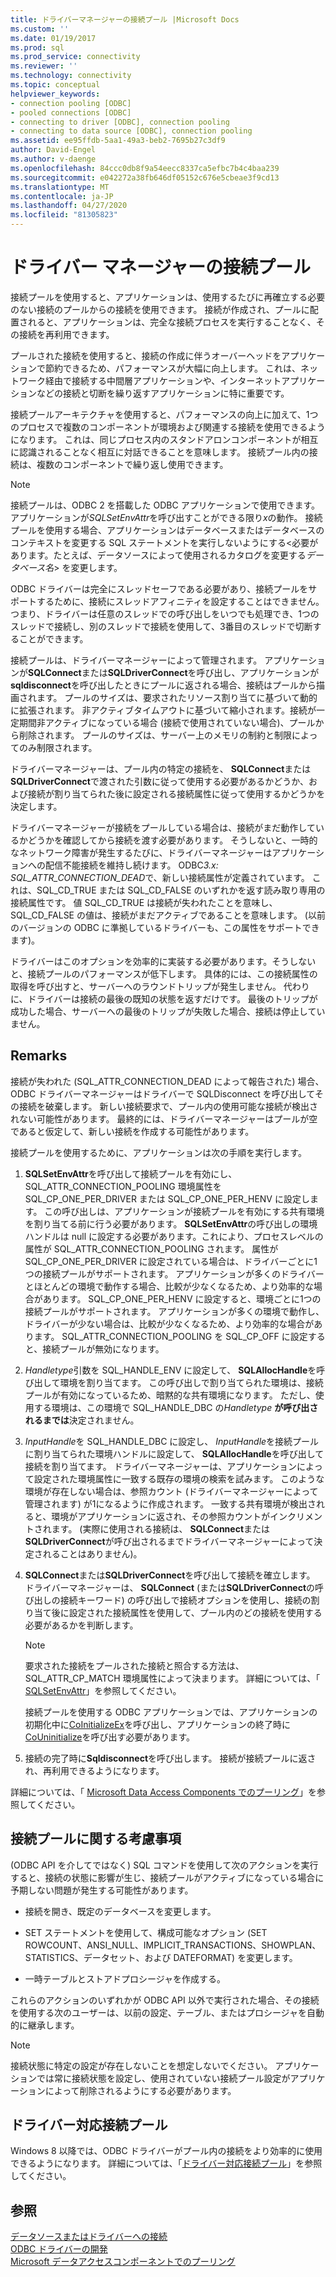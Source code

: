 ```yaml
---
title: ドライバーマネージャーの接続プール |Microsoft Docs
ms.custom: ''
ms.date: 01/19/2017
ms.prod: sql
ms.prod_service: connectivity
ms.reviewer: ''
ms.technology: connectivity
ms.topic: conceptual
helpviewer_keywords:
- connection pooling [ODBC]
- pooled connections [ODBC]
- connecting to driver [ODBC], connection pooling
- connecting to data source [ODBC], connection pooling
ms.assetid: ee95ffdb-5aa1-49a3-beb2-7695b27c3df9
author: David-Engel
ms.author: v-daenge
ms.openlocfilehash: 84ccc0db8f9a54eecc8337ca5efbc7b4c4baa239
ms.sourcegitcommit: e042272a38fb646df05152c676e5cbeae3f9cd13
ms.translationtype: MT
ms.contentlocale: ja-JP
ms.lasthandoff: 04/27/2020
ms.locfileid: "81305823"
---
```

# <a name="driver-manager-connection-pooling"></a>ドライバー マネージャーの接続プール
接続プールを使用すると、アプリケーションは、使用するたびに再確立する必要のない接続のプールからの接続を使用できます。 接続が作成され、プールに配置されると、アプリケーションは、完全な接続プロセスを実行することなく、その接続を再利用できます。  
  
 プールされた接続を使用すると、接続の作成に伴うオーバーヘッドをアプリケーションで節約できるため、パフォーマンスが大幅に向上します。 これは、ネットワーク経由で接続する中間層アプリケーションや、インターネットアプリケーションなどの接続と切断を繰り返すアプリケーションに特に重要です。  
  
 接続プールアーキテクチャを使用すると、パフォーマンスの向上に加えて、1つのプロセスで複数のコンポーネントが環境および関連する接続を使用できるようになります。 これは、同じプロセス内のスタンドアロンコンポーネントが相互に認識されることなく相互に対話できることを意味します。 接続プール内の接続は、複数のコンポーネントで繰り返し使用できます。  
  
> [!NOTE]
>  接続プールは、ODBC 2 を搭載した ODBC アプリケーションで使用できます。アプリケーションが*SQLSetEnvAttr*を呼び出すことができる限り*x*の動作。 接続プールを使用する場合、アプリケーションはデータベースまたはデータベースのコンテキストを変更する SQL ステートメントを実行しないようにする\<必要があります。たとえば、データソースによって使用されるカタログを変更する*データベース名*> を変更します。  


 ODBC ドライバーは完全にスレッドセーフである必要があり、接続プールをサポートするために、接続にスレッドアフィニティを設定することはできません。 つまり、ドライバーは任意のスレッドでの呼び出しをいつでも処理でき、1つのスレッドで接続し、別のスレッドで接続を使用して、3番目のスレッドで切断することができます。  
  
 接続プールは、ドライバーマネージャーによって管理されます。 アプリケーションが**SQLConnect**または**SQLDriverConnect**を呼び出し、アプリケーションが**sqldisconnect**を呼び出したときにプールに返される場合、接続はプールから描画されます。 プールのサイズは、要求されたリソース割り当てに基づいて動的に拡張されます。 非アクティブタイムアウトに基づいて縮小されます。接続が一定期間非アクティブになっている場合 (接続で使用されていない場合)、プールから削除されます。 プールのサイズは、サーバー上のメモリの制約と制限によってのみ制限されます。  
  
 ドライバーマネージャーは、プール内の特定の接続を、 **SQLConnect**または**SQLDriverConnect**で渡された引数に従って使用する必要があるかどうか、および接続が割り当てられた後に設定される接続属性に従って使用するかどうかを決定します。  
  
 ドライバーマネージャーが接続をプールしている場合は、接続がまだ動作しているかどうかを確認してから接続を渡す必要があります。 そうしないと、一時的なネットワーク障害が発生するたびに、ドライバーマネージャーはアプリケーションへの配信不能接続を維持し続けます。 ODBC*3.x: SQL_ATTR_CONNECTION_DEAD*で、新しい接続属性が定義されています。 これは、SQL_CD_TRUE または SQL_CD_FALSE のいずれかを返す読み取り専用の接続属性です。 値 SQL_CD_TRUE は接続が失われたことを意味し、SQL_CD_FALSE の値は、接続がまだアクティブであることを意味します。 (以前のバージョンの ODBC に準拠しているドライバーも、この属性をサポートできます)。  
  
 ドライバーはこのオプションを効率的に実装する必要があります。そうしないと、接続プールのパフォーマンスが低下します。 具体的には、この接続属性の取得を呼び出すと、サーバーへのラウンドトリップが発生しません。 代わりに、ドライバーは接続の最後の既知の状態を返すだけです。 最後のトリップが成功した場合、サーバーへの最後のトリップが失敗した場合、接続は停止していません。  
  
## <a name="remarks"></a>Remarks  
 接続が失われた (SQL_ATTR_CONNECTION_DEAD によって報告された) 場合、ODBC ドライバーマネージャーはドライバーで SQLDisconnect を呼び出してその接続を破棄します。 新しい接続要求で、プール内の使用可能な接続が検出されない可能性があります。 最終的には、ドライバーマネージャーはプールが空であると仮定して、新しい接続を作成する可能性があります。  
  
 接続プールを使用するために、アプリケーションは次の手順を実行します。  
  
1.  **SQLSetEnvAttr**を呼び出して接続プールを有効にし、SQL_ATTR_CONNECTION_POOLING 環境属性を SQL_CP_ONE_PER_DRIVER または SQL_CP_ONE_PER_HENV に設定します。 この呼び出しは、アプリケーションが接続プールを有効にする共有環境を割り当てる前に行う必要があります。 **SQLSetEnvAttr**の呼び出しの環境ハンドルは null に設定する必要があります。これにより、プロセスレベルの属性が SQL_ATTR_CONNECTION_POOLING されます。 属性が SQL_CP_ONE_PER_DRIVER に設定されている場合は、ドライバーごとに1つの接続プールがサポートされます。 アプリケーションが多くのドライバーとほとんどの環境で動作する場合、比較が少なくなるため、より効率的な場合があります。 SQL_CP_ONE_PER_HENV に設定すると、環境ごとに1つの接続プールがサポートされます。 アプリケーションが多くの環境で動作し、ドライバーが少ない場合は、比較が少なくなるため、より効率的な場合があります。 SQL_ATTR_CONNECTION_POOLING を SQL_CP_OFF に設定すると、接続プールが無効になります。  
  
2.  *Handletype*引数を SQL_HANDLE_ENV に設定して、 **SQLAllocHandle**を呼び出して環境を割り当てます。 この呼び出しで割り当てられた環境は、接続プールが有効になっているため、暗黙的な共有環境になります。 ただし、使用する環境は、この環境で SQL_HANDLE_DBC の*Handletype* **が呼び出されるまでは**決定されません。  
  
3.  *InputHandle*を SQL_HANDLE_DBC に設定し、 *InputHandle*を接続プールに割り当てられた環境ハンドルに設定して、 **SQLAllocHandle**を呼び出して接続を割り当てます。 ドライバーマネージャーは、アプリケーションによって設定された環境属性に一致する既存の環境の検索を試みます。 このような環境が存在しない場合は、参照カウント (ドライバーマネージャーによって管理されます) が1になるように作成されます。 一致する共有環境が検出されると、環境がアプリケーションに返され、その参照カウントがインクリメントされます。 (実際に使用される接続は、 **SQLConnect**または**SQLDriverConnect**が呼び出されるまでドライバーマネージャーによって決定されることはありません)。  
  
4.  **SQLConnect**または**SQLDriverConnect**を呼び出して接続を確立します。 ドライバーマネージャーは、 **SQLConnect** (または**SQLDriverConnect**の呼び出しの接続キーワード) の呼び出しで接続オプションを使用し、接続の割り当て後に設定された接続属性を使用して、プール内のどの接続を使用する必要があるかを判断します。  
  
    > [!NOTE]  
    >  要求された接続をプールされた接続と照合する方法は、SQL_ATTR_CP_MATCH 環境属性によって決まります。 詳細については、「 [SQLSetEnvAttr](../../../odbc/reference/syntax/sqlsetenvattr-function.md)」を参照してください。  
  
     接続プールを使用する ODBC アプリケーションでは、アプリケーションの初期化中に[CoInitializeEx](https://go.microsoft.com/fwlink/?LinkID=116307)を呼び出し、アプリケーションの終了時に[CoUninitialize](https://go.microsoft.com/fwlink/?LinkId=116310)を呼び出す必要があります。  
  
5.  接続の完了時に**Sqldisconnect**を呼び出します。 接続が接続プールに返され、再利用できるようになります。  
  
 詳細については、「 [Microsoft Data Access Components でのプーリング](https://go.microsoft.com/fwlink/?LinkId=120776)」を参照してください。  
  
## <a name="connection-pooling-considerations"></a>接続プールに関する考慮事項  
 (ODBC API を介してではなく) SQL コマンドを使用して次のアクションを実行すると、接続の状態に影響が生じ、接続プールがアクティブになっている場合に予期しない問題が発生する可能性があります。  
  
-   接続を開き、既定のデータベースを変更します。  
  
-   SET ステートメントを使用して、構成可能なオプション (SET ROWCOUNT、ANSI_NULL、IMPLICIT_TRANSACTIONS、SHOWPLAN、STATISTICS、データセット、および DATEFORMAT) を変更します。  
  
-   一時テーブルとストアドプロシージャを作成する。  
  
 これらのアクションのいずれかが ODBC API 以外で実行された場合、その接続を使用する次のユーザーは、以前の設定、テーブル、またはプロシージャを自動的に継承します。  
  
> [!NOTE]  
>  接続状態に特定の設定が存在しないことを想定しないでください。 アプリケーションでは常に接続状態を設定し、使用されていない接続プール設定がアプリケーションによって削除されるようにする必要があります。  
  
## <a name="driver-aware-connection-pooling"></a>ドライバー対応接続プール  
 Windows 8 以降では、ODBC ドライバーがプール内の接続をより効率的に使用できるようになります。 詳細については、「[ドライバー対応接続プール](../../../odbc/reference/develop-app/driver-aware-connection-pooling.md)」を参照してください。  
  
## <a name="see-also"></a>参照  
 [データソースまたはドライバーへの接続](../../../odbc/reference/develop-app/connecting-to-a-data-source-or-driver.md)   
 [ODBC ドライバーの開発](../../../odbc/reference/develop-driver/developing-an-odbc-driver.md)   
 [Microsoft データアクセスコンポーネントでのプーリング](https://go.microsoft.com/fwlink/?LinkId=120776)
